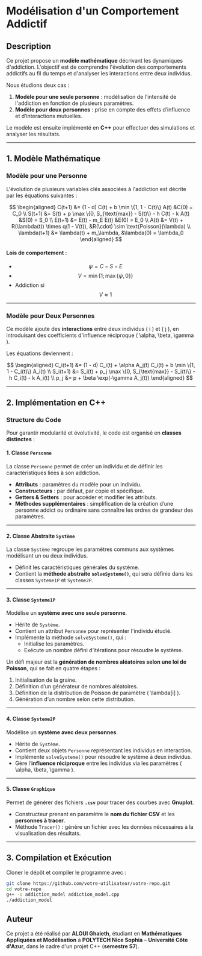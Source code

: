 # Modélisation d'un Comportement Addictif  

## Description  
Ce projet propose un **modèle mathématique** décrivant les dynamiques d'addiction. L'objectif est de comprendre l'évolution des comportements addictifs au fil du temps et d'analyser les interactions entre deux individus.  

Nous étudions deux cas :  
1. **Modèle pour une seule personne** : modélisation de l'intensité de l'addiction en fonction de plusieurs paramètres.  
2. **Modèle pour deux personnes** : prise en compte des effets d’influence et d’interactions mutuelles.  

Le modèle est ensuite implémenté en **C++** pour effectuer des simulations et analyser les résultats.

---

## 1. Modèle Mathématique  

### Modèle pour une Personne  
L'évolution de plusieurs variables clés associées à l'addiction est décrite par les équations suivantes :  

$$
\begin{aligned}
    C(t+1) &= (1 - d) C(t) + b \min \{1, 1 - C(t)\} A(t) &C(0) = C_0 \\
    S(t+1) &= S(t) + p \max \{0, S_{\text{max}} - S(t)\} - h C(t) - k A(t) &S(0) = S_0 \\
    E(t+1) &= E(t) - m_E E(t) &E(0) = E_0 \\
    A(t) &= V(t) + R(\lambda(t)) \times q(1 - V(t)), &R(\cdot) \sim \text{Poisson}(\lambda) \\
    \lambda(t+1) &= \lambda(t) + m_\lambda, &\lambda(0) = \lambda_0
\end{aligned}
$$

#### Lois de comportement :  
- $$\psi = C - S - E$$  
- $$V = \min \{1; \max \{\psi, 0\} \}$$  
- Addiction si $$V \approx 1$$  

---

### Modèle pour Deux Personnes  
Ce modèle ajoute des **interactions** entre deux individus \( i \) et \( j \), en introduisant des coefficients d'influence réciproque \( \alpha, \beta, \gamma \).  

Les équations deviennent :  

$$
\begin{aligned}
    C_i(t+1) &= (1 - d) C_i(t) + \alpha A_j(t) C_i(t) + b \min \{1, 1 - C_i(t)\} A_i(t) \\
    S_i(t+1) &= S_i(t) + p_j \max \{0, S_{\text{max}} - S_i(t)\} - h C_i(t) - k A_i(t) \\
    p_j &= p + \beta \exp(-\gamma A_j(t))
\end{aligned}
$$

---

## 2. Implémentation en C++  

### Structure du Code  

Pour garantir modularité et évolutivité, le code est organisé en **classes distinctes** :  

#### **1. Classe `Personne`**  
La classe `Personne` permet de créer un individu et de définir les caractéristiques liées à son addiction.  
- **Attributs** : paramètres du modèle pour un individu.  
- **Constructeurs** : par défaut, par copie et spécifique.  
- **Getters & Setters** : pour accéder et modifier les attributs.  
- **Méthodes supplémentaires** : simplification de la création d’une personne addict ou ordinaire sans connaître les ordres de grandeur des paramètres.  

---

#### **2. Classe Abstraite `Système`**  
La classe `Système` regroupe les paramètres communs aux systèmes modélisant un ou deux individus.  
- Définit les caractéristiques générales du système.  
- Contient la **méthode abstraite `solveSysteme()`**, qui sera définie dans les classes `Systeme1P` et `Systeme2P`.  

---

#### **3. Classe `Systeme1P`**  
Modélise un **système avec une seule personne**.  
- Hérite de `Système`.  
- Contient un attribut `Personne` pour représenter l'individu étudié.  
- Implémente la méthode `solveSysteme()`, qui :  
  - Initialise les paramètres.  
  - Exécute un nombre défini d’itérations pour résoudre le système.  

Un défi majeur est la **génération de nombres aléatoires selon une loi de Poisson**, qui se fait en quatre étapes :  
1. Initialisation de la graine.  
2. Définition d’un générateur de nombres aléatoires.  
3. Définition de la distribution de Poisson de paramètre \( \lambda[i] \).  
4. Génération d’un nombre selon cette distribution.  

---

#### **4. Classe `Systeme2P`**  
Modélise un **système avec deux personnes**.  
- Hérite de `Système`.  
- Contient deux objets `Personne` représentant les individus en interaction.  
- Implémente `solveSysteme()` pour résoudre le système à deux individus.  
- Gère l’**influence réciproque** entre les individus via les paramètres \( \alpha, \beta, \gamma \).  

---

#### **5. Classe `Graphique`**  
Permet de générer des fichiers **`.csv`** pour tracer des courbes avec **Gnuplot**.  
- Constructeur prenant en paramètre le **nom du fichier CSV** et les **personnes à tracer**.  
- Méthode `Tracer()` : génère un fichier avec les données nécessaires à la visualisation des résultats.  

---

## 3. Compilation et Exécution  

Cloner le dépôt et compiler le programme avec :  

```bash
git clone https://github.com/votre-utilisateur/votre-repo.git
cd votre-repo
g++ -o addiction_model addiction_model.cpp
./addiction_model
```

## Auteur

Ce projet a été réalisé par **ALOUI Ghaieth**, étudiant en **Mathématiques Appliquées et Modélisation** à **POLYTECH Nice Sophia** – **Université Côte d'Azur**, dans le cadre d'un projet C++ (**semestre S7**).
